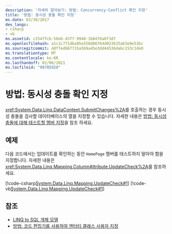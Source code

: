 ```yaml
---
description: '자세히 알아보기: 방법: Concurrency-Conflict 확인 지정'
title: '방법: 동시성 충돌 확인 지정'
ms.date: 03/30/2017
dev_langs:
- csharp
- vb
ms.assetid: c2547fcb-58eb-4377-9948-1b8d76a0f3d7
ms.openlocfilehash: a1c1c771dba95e558d86764d023625a63e9e53bc
ms.sourcegitcommit: ddf7edb67715a5b9a45e3dd44536dabc153c1de0
ms.translationtype: MT
ms.contentlocale: ko-KR
ms.lasthandoff: 02/06/2021
ms.locfileid: "99785928"
---
```

# <a name="how-to-specify-concurrency-conflict-checking"></a>방법: 동시성 충돌 확인 지정

<xref:System.Data.Linq.DataContext.SubmitChanges%2A>를 호출하는 경우 동시성 충돌을 검사할 데이터베이스의 열을 지정할 수 있습니다. 자세한 내용은 [방법: 동시성 충돌에 대해 테스트할 멤버 지정](how-to-specify-which-members-are-tested-for-concurrency-conflicts.md)을 참조 하세요.  
  
## <a name="example"></a>예제  

 다음 코드에서는 업데이트를 확인하는 동안 `HomePage` 멤버를 테스트하지 말아야 함을 지정합니다. 자세한 내용은 <xref:System.Data.Linq.Mapping.ColumnAttribute.UpdateCheck%2A>를 참조하세요.  
  
 [!code-csharp[System.Data.Linq.Mapping.UpdateCheck#1](../../../../../../samples/snippets/csharp/VS_Snippets_Data/system.data.linq.mapping.updatecheck/cs/northwind.cs#1)]
 [!code-vb[System.Data.Linq.Mapping.UpdateCheck#1](../../../../../../samples/snippets/visualbasic/VS_Snippets_Data/system.data.linq.mapping.updatecheck/vb/northwind.vb#1)]  
  
## <a name="see-also"></a>참조

- [LINQ to SQL 개체 모델](the-linq-to-sql-object-model.md)
- [방법: 코드 편집기를 사용하여 엔터티 클래스 사용자 지정](how-to-customize-entity-classes-by-using-the-code-editor.md)
